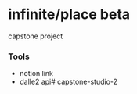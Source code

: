 # infinite/place beta 

<!-- ![Demo Image](temples.png "website preview") -->

<!-- [Live Demo](https://nyc-lostsynagogues.netlify.app/) -->

capstone project
### Tools
* notion link
* dalle2 api# capstone-studio-2
